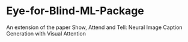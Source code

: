 # Eye-for-Blind-ML-Package
An extension of the paper Show, Attend and Tell: Neural Image Caption Generation with Visual Attention
